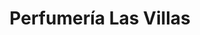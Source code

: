 ---
title: "Perfumería Las Villas"
url: /caracas/perfumeria-las-villas-av-la-estancia/
shop: Parfümerie
---